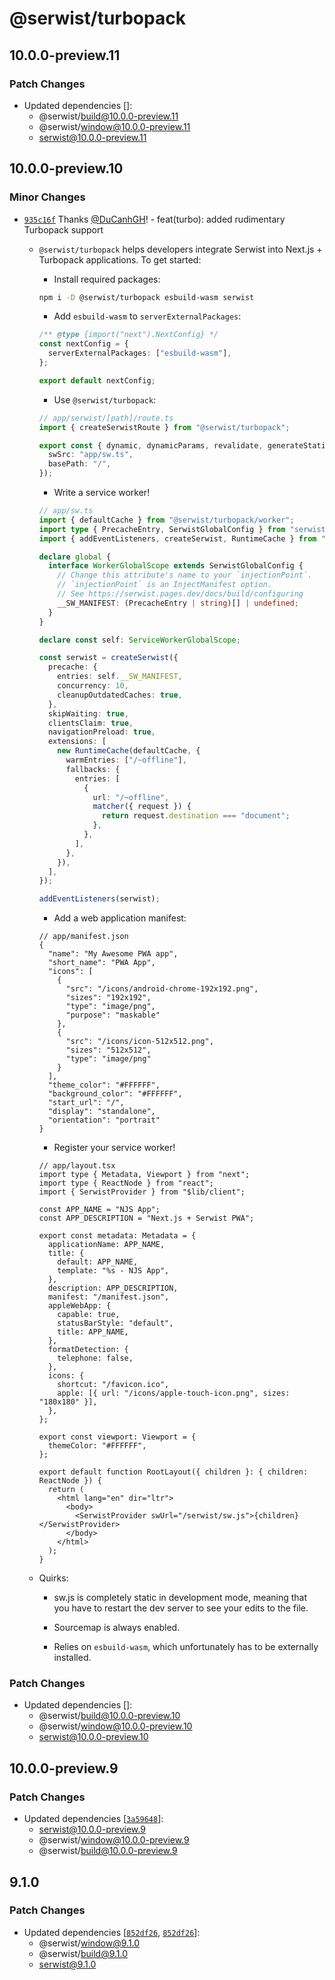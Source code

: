 # @serwist/turbopack

## 10.0.0-preview.11
### Patch Changes

- Updated dependencies []:
  - @serwist/build@10.0.0-preview.11
  - @serwist/window@10.0.0-preview.11
  - serwist@10.0.0-preview.11

## 10.0.0-preview.10
### Minor Changes



- [`935c16f`](https://github.com/serwist/serwist/commit/935c16f28ac9344bdf9e7b34fbcbcef90f160cda) Thanks [@DuCanhGH](https://github.com/DuCanhGH)! - feat(turbo): added rudimentary Turbopack support
  
  - `@serwist/turbopack` helps developers integrate Serwist into Next.js + Turbopack applications. To get started:
  
    - Install required packages:
  
    ```bash
    npm i -D @serwist/turbopack esbuild-wasm serwist
    ```
  
    - Add `esbuild-wasm` to `serverExternalPackages`:
  
    ```ts
    /** @type {import("next").NextConfig} */
    const nextConfig = {
      serverExternalPackages: ["esbuild-wasm"],
    };
  
    export default nextConfig;
    ```
  
    - Use `@serwist/turbopack`:
  
    ```ts
    // app/serwist/[path]/route.ts
    import { createSerwistRoute } from "@serwist/turbopack";
  
    export const { dynamic, dynamicParams, revalidate, generateStaticParams, GET } = createSerwistRoute({
      swSrc: "app/sw.ts",
      basePath: "/",
    });
    ```
  
    - Write a service worker!
  
    ```ts
    // app/sw.ts
    import { defaultCache } from "@serwist/turbopack/worker";
    import type { PrecacheEntry, SerwistGlobalConfig } from "serwist";
    import { addEventListeners, createSerwist, RuntimeCache } from "serwist";
  
    declare global {
      interface WorkerGlobalScope extends SerwistGlobalConfig {
        // Change this attribute's name to your `injectionPoint`.
        // `injectionPoint` is an InjectManifest option.
        // See https://serwist.pages.dev/docs/build/configuring
        __SW_MANIFEST: (PrecacheEntry | string)[] | undefined;
      }
    }
  
    declare const self: ServiceWorkerGlobalScope;
  
    const serwist = createSerwist({
      precache: {
        entries: self.__SW_MANIFEST,
        concurrency: 10,
        cleanupOutdatedCaches: true,
      },
      skipWaiting: true,
      clientsClaim: true,
      navigationPreload: true,
      extensions: [
        new RuntimeCache(defaultCache, {
          warmEntries: ["/~offline"],
          fallbacks: {
            entries: [
              {
                url: "/~offline",
                matcher({ request }) {
                  return request.destination === "document";
                },
              },
            ],
          },
        }),
      ],
    });
  
    addEventListeners(serwist);
    ```
  
    - Add a web application manifest:
  
    ```jsonc
    // app/manifest.json
    {
      "name": "My Awesome PWA app",
      "short_name": "PWA App",
      "icons": [
        {
          "src": "/icons/android-chrome-192x192.png",
          "sizes": "192x192",
          "type": "image/png",
          "purpose": "maskable"
        },
        {
          "src": "/icons/icon-512x512.png",
          "sizes": "512x512",
          "type": "image/png"
        }
      ],
      "theme_color": "#FFFFFF",
      "background_color": "#FFFFFF",
      "start_url": "/",
      "display": "standalone",
      "orientation": "portrait"
    }
    ```
  
    - Register your service worker!
  
    ```tsx
    // app/layout.tsx
    import type { Metadata, Viewport } from "next";
    import type { ReactNode } from "react";
    import { SerwistProvider } from "$lib/client";
  
    const APP_NAME = "NJS App";
    const APP_DESCRIPTION = "Next.js + Serwist PWA";
  
    export const metadata: Metadata = {
      applicationName: APP_NAME,
      title: {
        default: APP_NAME,
        template: "%s - NJS App",
      },
      description: APP_DESCRIPTION,
      manifest: "/manifest.json",
      appleWebApp: {
        capable: true,
        statusBarStyle: "default",
        title: APP_NAME,
      },
      formatDetection: {
        telephone: false,
      },
      icons: {
        shortcut: "/favicon.ico",
        apple: [{ url: "/icons/apple-touch-icon.png", sizes: "180x180" }],
      },
    };
  
    export const viewport: Viewport = {
      themeColor: "#FFFFFF",
    };
  
    export default function RootLayout({ children }: { children: ReactNode }) {
      return (
        <html lang="en" dir="ltr">
          <body>
            <SerwistProvider swUrl="/serwist/sw.js">{children}</SerwistProvider>
          </body>
        </html>
      );
    }
    ```
  
  - Quirks:
  
    - sw.js is completely static in development mode, meaning that you have to restart the dev server to see your edits to the file.
  
    - Sourcemap is always enabled.
  
    - Relies on `esbuild-wasm`, which unfortunately has to be externally installed.

### Patch Changes

- Updated dependencies []:
  - @serwist/build@10.0.0-preview.10
  - @serwist/window@10.0.0-preview.10
  - serwist@10.0.0-preview.10

## 10.0.0-preview.9
### Patch Changes

- Updated dependencies [[`3a59648`](https://github.com/serwist/serwist/commit/3a596489ba94b5ea01df9606d6e1bc8b9a3d5afe)]:
  - serwist@10.0.0-preview.9
  - @serwist/window@10.0.0-preview.9
  - @serwist/build@10.0.0-preview.9

## 9.1.0

### Patch Changes

- Updated dependencies [[`852df26`](https://github.com/serwist/serwist/commit/852df2609f700d28de6433e0cb6669ade13c5b95), [`852df26`](https://github.com/serwist/serwist/commit/852df2609f700d28de6433e0cb6669ade13c5b95)]:
  - @serwist/window@9.1.0
  - @serwist/build@9.1.0
  - serwist@9.1.0
